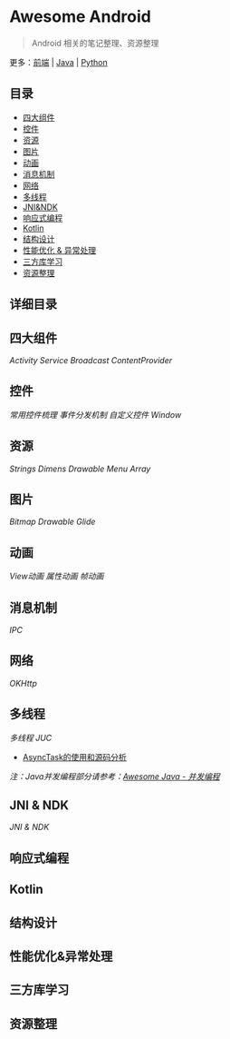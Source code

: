 # Awesome Android

> Android 相关的笔记整理、资源整理

更多：[前端](https://github.com/Shouheng88/Front-end-notes)  |  [Java](https://github.com/Shouheng88/Awesome-Java)  |  [Python](https://github.com/Shouheng88/Python-notes)

## 目录

- [四大组件](#components)
- [控件](#views)
- [资源](#resources)
- [图片](#images)
- [动画](#animation)
- [消息机制](#message)
- [网络](#network)
- [多线程](#multi_threads)
- [JNI&NDK](#jni_ndk)
- [响应式编程](#reactive)
- [Kotlin](#kotlin)
- [结构设计](#structure)
- [性能优化 & 异常处理](#performance)
- [三方库学习](#libararies)
- [资源整理](#make_up)

## 详细目录

<h2 id="components">四大组件</h2>

*Activity Service Broadcast ContentProvider*

<h2 id="views">控件</h2>

*常用控件梳理 事件分发机制 自定义控件 Window*

<h2 id="resources">资源</h2>

*Strings Dimens Drawable Menu Array*

<h2 id="images">图片</h2>

*Bitmap Drawable Glide*

<h2 id="animation">动画</h2>

*View动画 属性动画 帧动画*

<h2 id="message">消息机制</h2>

*IPC*

<h2 id="network">网络</h2>

*OKHttp*

<h2 id="multi_threads">多线程</h2>

*多线程 JUC*

- [AsyncTask的使用和源码分析](多线程/AsyncTask源码分析.md)

*注：Java并发编程部分请参考：[Awesome Java - 并发编程](https://github.com/Shouheng88/Awesome-Java#java)*

<h2 id="jni_ndk">JNI & NDK</h2>

*JNI & NDK*

<h2 id="reactive">响应式编程</h2>

<h2 id="kotlin">Kotlin</h2>

<h2 id="structure">结构设计</h2>

<h2 id="performance">性能优化&异常处理</h2>

<h2 id="libararies">三方库学习</h2>

<h2 id="make_up">资源整理</h2>


